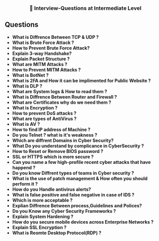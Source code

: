 <h3 align="center"> 📝 Interview-Questions at Intermediate Level </h3>

## Questions


- **What is Diffrence Between TCP & UDP ?**
- **What is Brute Force Attack ?**
- **How to Prevent Brute Force Attack?**
- **Explain 3-way Handshake?**
- **Explain Packet Structure ?**
- **What are MITM Attacks ?**
- **How to Prevent MITM Attacks ?**
- **What is BotNet ?**
- **What is 2FA and How it can be implimented for Public Website ?**
- **What is DLP ?**
- **What are System logs & How to read them ?**
- **What is Diffrence Between Router and Firewall ?**
- **What are Certificates why do we need them ?**
- **What is Encryption ?**
- **How to prevent DoS attacks ?**
- **What are types of AntiVirus ?**
- **What is AV ?**
- **How to find IP address of Machine ?**
- **Do you Telnet ? what is it's weakness ?**
- **Which are diffrent Domains in Cyber Security?**
- **What Do you understand by complicance in CyberSecurity ?**
- **How to Reset or Remove BIOS password ?**
- **SSL or HTTPS which is more secure ?**
- **Can you name a few high-profile recent cyber attacks that have happend ?**
- **Do you know Diffrent types of teams in Cyber security ?**
- **What is the use of patch management & How often you should perform it ?**
- **How do you Handle antivirus alerts?**
- **What is false positive and false negative in case of IDS ?**
- **Which is more acceptable ?**
- **Explian Diffrence Between process,Guidelines and Polices?**
- **Do you Know any Cyber Security Frameworks ?**
- **Explain System Hardening ?**
- **How do you secure mobile devices across Enterprise Networks ?**
- **Explain SSL Encryption ?**
- **What is Reomte Desktop Protocol(RDP) ?**
